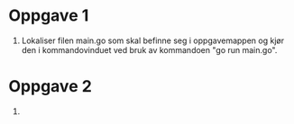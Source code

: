 # Oppgave 1
1. Lokaliser filen main.go som skal befinne seg i oppgavemappen og kjør den i kommandovinduet ved bruk av kommandoen "go run main.go".

# Oppgave 2
1.
